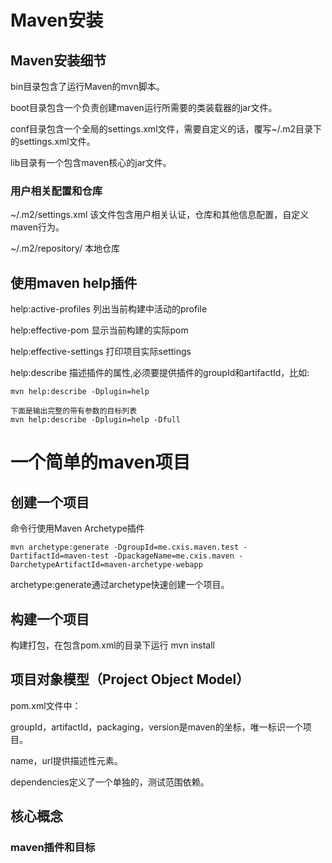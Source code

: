 # Maven安装
## Maven安装细节

bin目录包含了运行Maven的mvn脚本。

boot目录包含一个负责创建maven运行所需要的类装载器的jar文件。

conf目录包含一个全局的settings.xml文件，需要自定义的话，覆写~/.m2目录下的settings.xml文件。

lib目录有一个包含maven核心的jar文件。

### 用户相关配置和仓库
~/.m2/settings.xml 该文件包含用户相关认证，仓库和其他信息配置，自定义maven行为。

~/.m2/repository/ 本地仓库

## 使用maven help插件
help:active-profiles 列出当前构建中活动的profile

help:effective-pom 显示当前构建的实际pom

help:effective-settings 打印项目实际settings

help:describe 描述插件的属性,必须要提供插件的groupId和artifactId，比如:

```
mvn help:describe -Dplugin=help

下面是输出完整的带有参数的目标列表
mvn help:describe -Dplugin=help -Dfull
```

# 一个简单的maven项目
## 创建一个项目
命令行使用Maven Archetype插件

```
mvn archetype:generate -DgroupId=me.cxis.maven.test -DartifactId=maven-test -DpackageName=me.cxis.maven -DarchetypeArtifactId=maven-archetype-webapp
```

archetype:generate通过archetype快速创建一个项目。

## 构建一个项目
构建打包，在包含pom.xml的目录下运行 mvn install

## 项目对象模型（Project Object Model）
pom.xml文件中：

groupId，artifactId，packaging，version是maven的坐标，唯一标识一个项目。

name，url提供描述性元素。

dependencies定义了一个单独的，测试范围依赖。

## 核心概念
### maven插件和目标